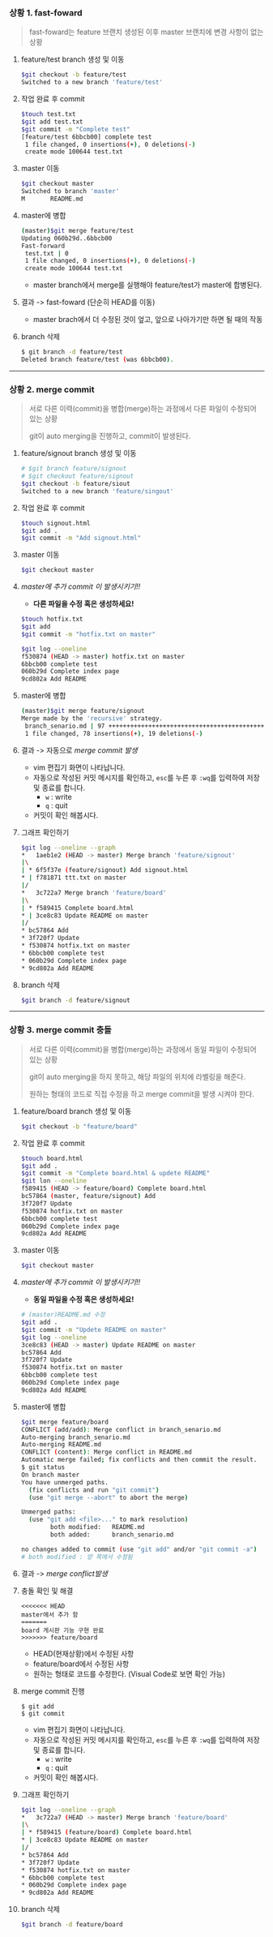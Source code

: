 ### 상황 1. fast-foward

> fast-foward는 feature 브랜치 생성된 이후 master 브랜치에 변경 사항이 없는 상황

1. feature/test branch 생성 및 이동

   ```bash
   $git checkout -b feature/test
   Switched to a new branch 'feature/test'
   ```

   

2. 작업 완료 후 commit

   ```bash
   $touch test.txt
   $git add test.txt
   $git commit -m "Complete test"
   [feature/test 6bbcb00] complete test
    1 file changed, 0 insertions(+), 0 deletions(-)
    create mode 100644 test.txt
   
   ```

3. master 이동

   ```bash
   $git checkout master
   Switched to branch 'master'
   M       README.md
   ```

   

4. master에 병합

   ```bash
   (master)$git merge feature/test
   Updating 060b29d..6bbcb00
   Fast-forward
    test.txt | 0
    1 file changed, 0 insertions(+), 0 deletions(-)
    create mode 100644 test.txt
   
   ```

   * master branch에서 merge를 실행해야 feature/test가 master에 합병된다.

5. 결과 -> fast-foward (단순히 HEAD를 이동)

   * master brach에서 더 수정된 것이 엎고, 앞으로 나아가기만 하면 될 때의 작동

6. branch 삭제
    ```bash
   $ git branch -d feature/test
   Deleted branch feature/test (was 6bbcb00).
   ```

------

### 상황 2. merge commit

> 서로 다른 이력(commit)을 병합(merge)하는 과정에서 다른 파일이 수정되어 있는 상황
>
> git이 auto merging을 진행하고, commit이 발생된다.

1. feature/signout branch 생성 및 이동

   ```bash
   # $git branch feature/signout
   # $git checkout feature/signout
   $git checkout -b feature/siout
   Switched to a new branch 'feature/singout'
   ```

   

2. 작업 완료 후 commit

   ```bash
   $touch signout.html
   $git add .
   $git commit -m "Add signout.html"
   ```

3. master 이동

   ```bash
   $git checkout master
   ```

4. *master에 추가 commit 이 발생시키기!!*

   - **다른 파일을 수정 혹은 생성하세요!**

   ```bash
   $touch hotfix.txt
   $git add
   $git commit -m "hotfix.txt on master"
   ```

   ```bash
   $git log --oneline
   f530874 (HEAD -> master) hotfix.txt on master
   6bbcb00 complete test
   060b29d Complete index page
   9cd802a Add README
   ```

5. master에 병합

   ```bash
   (master)$git merge feature/signout
   Merge made by the 'recursive' strategy.
    branch_senario.md | 97 ++++++++++++++++++++++++++++++++++++++++++++-----------
    1 file changed, 78 insertions(+), 19 deletions(-)
   
   ```

   

6. 결과 -> 자동으로 *merge commit 발생*

   - vim 편집기 화면이 나타납니다.
   - 자동으로 작성된 커밋 메시지를 확인하고, `esc`를 누른 후 `:wq`를 입력하여 저장 및 종료를 합니다.
     - `w` : write
     - `q` : quit
   - 커밋이 확인 해봅시다.

7. 그래프 확인하기

   ```bash
   $git log --oneline --graph
   *   1aeb1e2 (HEAD -> master) Merge branch 'feature/signout'
   |\
   | * 6f5f37e (feature/signout) Add signout.html
   * | f781871 ttt.txt on master
   |/
   *   3c722a7 Merge branch 'feature/board'
   |\
   | * f589415 Complete board.html
   * | 3ce8c83 Update README on master
   |/
   * bc57864 Add
   * 3f720f7 Update
   * f530874 hotfix.txt on master
   * 6bbcb00 complete test
   * 060b29d Complete index page
   * 9cd802a Add README
   ```

   

8. branch 삭제

   ```bash
   $git branch -d feature/signout
   ```

   

------

### 상황 3. merge commit 충돌

> 서로 다른 이력(commit)을 병합(merge)하는 과정에서 동일 파일이 수정되어 있는 상황
>
> git이 auto merging을 하지 못하고, 해당 파일의 위치에 라벨링을 해준다.
>
> 원하는 형태의 코드로 직접 수정을 하고 merge commit을 발생 시켜야 한다.

1. feature/board branch 생성 및 이동

   ```bash
   $git checkout -b "feature/board"
   ```

2. 작업 완료 후 commit

   ```bash
   $touch board.html
   $git add .
   $git commit -m "Complete board.html & updete README"
   $git lon --oneline
   f589415 (HEAD -> feature/board) Complete board.html
   bc57864 (master, feature/signout) Add
   3f720f7 Update
   f530874 hotfix.txt on master
   6bbcb00 complete test
   060b29d Complete index page
   9cd802a Add README
   ```

3. master 이동

   ```bash
   $git checkout master
   ```

4. *master에 추가 commit 이 발생시키기!!*

   - **동일 파일을 수정 혹은 생성하세요!**

   ```bash
   # (master)README.md 수정
   $git add .
   $git commit -m "Updete README on master"
   $git log --oneline
   3ce8c83 (HEAD -> master) Update README on master
   bc57864 Add
   3f720f7 Update
   f530874 hotfix.txt on master
   6bbcb00 complete test
   060b29d Complete index page
   9cd802a Add README
   ```

   

5. master에 병합

   ```bash
   $git merge feature/board
   CONFLICT (add/add): Merge conflict in branch_senario.md
   Auto-merging branch_senario.md
   Auto-merging README.md
   CONFLICT (content): Merge conflict in README.md
   Automatic merge failed; fix conflicts and then commit the result.
   $ git status
   On branch master
   You have unmerged paths.
     (fix conflicts and run "git commit")
     (use "git merge --abort" to abort the merge)
   
   Unmerged paths:
     (use "git add <file>..." to mark resolution)
           both modified:   README.md
           both added:      branch_senario.md
   
   no changes added to commit (use "git add" and/or "git commit -a")
   # both modified : 양 쪽에서 수정됨
   ```

   

6. 결과 -> *merge conflict발생*

7. 충돌 확인 및 해결

   ```
   <<<<<<< HEAD
   master에서 추가 함
   =======
   board 게시판 기능 구현 완료 
   >>>>>>> feature/board
   ```

   * HEAD(현재상황)에서 수정된 사항
   * feature/board에서 수정된 사항
   * 원하는 형태로 코드를 수정한다. (Visual Code로 보면 확인 가능)

8. merge commit 진행

   ```
   $ git add
   $ git commit
   ```

   - vim 편집기 화면이 나타납니다.
   - 자동으로 작성된 커밋 메시지를 확인하고, `esc`를 누른 후 `:wq`를 입력하여 저장 및 종료를 합니다.
     - `w` : write
     - `q` : quit
   - 커밋이 확인 해봅시다.

9. 그래프 확인하기

   ```bash
   $git log --oneline --graph
   *   3c722a7 (HEAD -> master) Merge branch 'feature/board'
   |\
   | * f589415 (feature/board) Complete board.html
   * | 3ce8c83 Update README on master
   |/
   * bc57864 Add
   * 3f720f7 Update
   * f530874 hotfix.txt on master
   * 6bbcb00 complete test
   * 060b29d Complete index page
   * 9cd802a Add README
   ```

   

10. branch 삭제

    ```bash
    $git branch -d feature/board
    ```

    